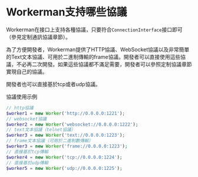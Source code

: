 # Workerman支持哪些協議

Workerman在接口上支持各種協議，只要符合```ConnectionInterface```接口即可（參見定制通訊協議章節）。

為了方便開發者，Workerman提供了HTTP協議、WebSocket協議以及非常簡單的Text文本協議、可用於二進制傳輸的frame協議。開發者可以直接使用這些協議，不必再二次開發。如果這些協議都不滿足需要，開發者可以參照定制協議章節實現自己的協議。

開發者也可以直接基於tcp或者udp協議。

協議使用示例
```php
// http協議
$worker1 = new Worker('http://0.0.0.0:1221');
// websocket協議
$worker2 = new Worker('websocket://0.0.0.0:1222');
// text文本協議（telnet協議）
$worker3 = new Worker('text://0.0.0.0:1223');
// frame文本協議（可用於二進制數傳輸）
$worker3 = new Worker('frame://0.0.0.0:1223');
// 直接基於tcp傳輸
$worker4 = new Worker('tcp://0.0.0.0:1224');
// 直接基於udp傳輸
$worker5 = new Worker('udp://0.0.0.0:1225');
```
